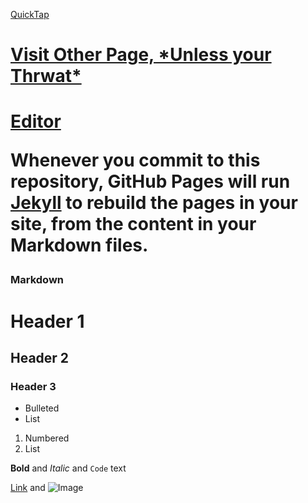 [QuickTap](https://bedirgonul.github.io)

<html>
<body>

<h1><a href="https://bedirgonul.github.io/layout.html">Visit Other Page, *Unless your Thrwat*</a><h1>




[Editor](https://github.com/BedirGonul/BedirGonul.github.io/edit/main/README.md)

Whenever you commit to this repository, GitHub Pages will run [Jekyll](https://jekyllrb.com/) to rebuild the pages in your site, from the content in your Markdown files.

### Markdown

# Header 1
## Header 2
### Header 3

- Bulleted
- List

1. Numbered
2. List

**Bold** and _Italic_ and `Code` text

[Link](url) and ![Image](src)
```
